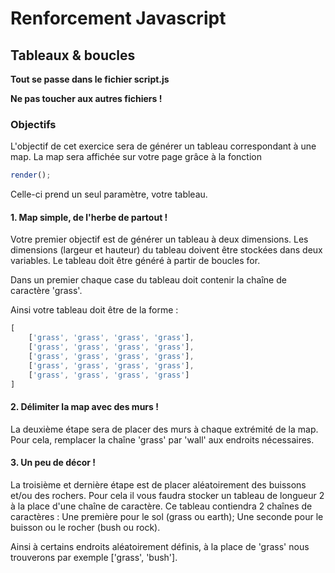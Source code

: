 # Renforcement Javascript

## Tableaux & boucles

**Tout se passe dans le fichier script.js**

**Ne pas toucher aux autres fichiers !**

### Objectifs

L'objectif de cet exercice sera de générer un tableau correspondant à une map.
La map sera affichée sur votre page grâce à la fonction 
```javascript
render();
```
Celle-ci prend un seul paramètre, votre tableau.

#### 1. Map simple, de l'herbe de partout !

Votre premier objectif est de générer un tableau à deux dimensions.
Les dimensions (largeur et hauteur) du tableau doivent être stockées dans deux variables.
Le tableau doit être généré à partir de boucles for.

Dans un premier chaque case du tableau doit contenir la chaîne de caractère 'grass'.

Ainsi votre tableau doit être de la forme :
```javascript
[
    ['grass', 'grass', 'grass', 'grass'],
    ['grass', 'grass', 'grass', 'grass'],
    ['grass', 'grass', 'grass', 'grass'],
    ['grass', 'grass', 'grass', 'grass'],
    ['grass', 'grass', 'grass', 'grass']
]
```

#### 2. Délimiter la map avec des murs !

La deuxième étape sera de placer des murs à chaque extrémité de la map.
Pour cela, remplacer la chaîne 'grass' par 'wall' aux endroits nécessaires.

#### 3. Un peu de décor !

La troisième et dernière étape est de placer aléatoirement des buissons et/ou des rochers.
Pour cela il vous faudra stocker un tableau de longueur 2 à la place d'une chaîne de caractère. Ce tableau contiendra 2 chaînes de caractères :
    Une première pour le sol (grass ou earth);
    Une seconde pour le buisson ou le rocher (bush ou rock).

Ainsi à certains endroits aléatoirement définis, à la place de 'grass' nous trouverons par exemple ['grass', 'bush'].
